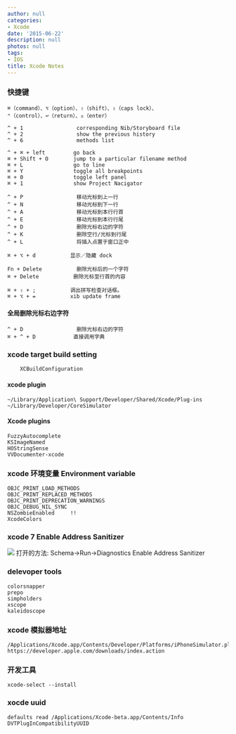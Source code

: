 ```yaml
---
author: null
categories:
- Xcode
date: '2015-06-22'
description: null
photos: null
tags:
- IOS
title: Xcode Notes
---
```


### 快捷键
```
⌘（command）、⌥（option）、⇧（shift）、⇪（caps lock）、
⌃（control）、↩（return）、⌅（enter）

^ + 1                 corresponding Nib/Storyboard file
^ + 2                 show the previous history
^ + 6                 methods list

^ + ⌘ + left         go back
⌘ + Shift + O        jump to a particular filename method
⌘ + L                go to line
⌘ + Y                toggle all breakpoints
⌘ + 0                toggle left panel
⌘ + 1                show Project Nacigator

^ + P                 移动光标到上一行
^ + N                 移动光标到下一行
^ + A                 移动光标到本行行首
^ + E                 移动光标到本行行尾
^ + D                 删除光标右边的字符
^ + K                 删除空行/光标到行尾
^ + L                 将插入点置于窗口正中

⌘ + ⌥ + d           显示／隐藏 dock

Fn + Delete           删除光标后的一个字符
⌘ + Delete           删除光标至行首的内容

⌘ + ⇧ + ;           调出拼写检查对话框。
⌘ + ⌥ + =           xib update frame
```
<!--more-->

#### 全局删除光标右边字符
```
^ + D                 删除光标右边的字符
⌘ + ^ + D            直接调用字典
```

### xcode target build setting
```
    XCBuildConfiguration
```


#### xcode plugin
```
~/Library/Application\ Support/Developer/Shared/Xcode/Plug-ins
~/Library/Developer/CoreSimulator
```

#### Xcode plugins
```
FuzzyAutocomplete
KSImageNamed
HOStringSense
VVDocumenter-xcode
```

### xcode 环境变量 Environment variable
```
OBJC_PRINT_LOAD_METHODS
OBJC_PRINT_REPLACED_METHODS
OBJC_PRINT_DEPRECATION_WARNINGS
OBJC_DEBUG_NIL_SYNC
NSZombieEnabled     !!
XcodeColors
```

### xcode 7 Enable Address Sanitizer
![](http://cc.cocimg.com/api/uploads/20150616/1434421492186513.png)
打开的方法: Schema->Run->Diagnostics  Enable Address Sanitizer


### delevoper tools
```
colorsnapper
prepo
simpholders
xscope
kaleidoscope
```

### xcode 模拟器地址
    /Applications/Xcode.app/Contents/Developer/Platforms/iPhoneSimulator.platform/Developer/SDKs/
    https://developer.apple.com/downloads/index.action

### 开发工具
```
xcode-select --install
```

### xocde uuid
```
defaults read /Applications/Xcode-beta.app/Contents/Info DVTPlugInCompatibilityUUID
```


